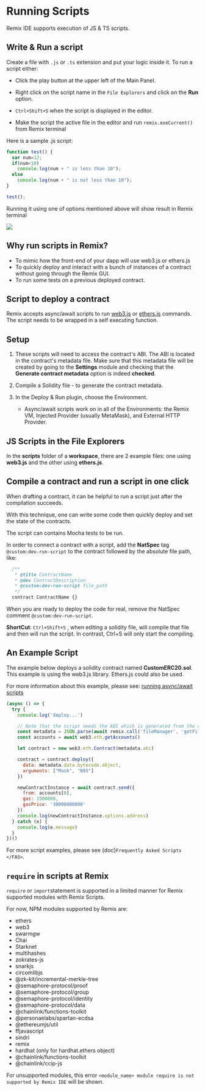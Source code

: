 # Running Scripts

Remix IDE supports execution of JS & TS scripts.

## Write & Run a script

Create a file with `.js` or `.ts` extension and put your logic inside it. To run a script either:

- Click the play button at the upper left of the Main Panel.

- Right click on the script name in the `File Explorers` and click on the **Run** option.

- `Ctrl+Shift+S` when the script is displayed in the editor.

- Make the script the active file in the editor and run `remix.exeCurrent()` from Remix terminal

Here is a sample .js script:

```JavaScript
function test() {
  var num=12;
  if(num<10)
    console.log(num + " is less than 10");
  else
    console.log(num + " is not less than 10");
}

test();
```

Running it using one of options mentioned above will show result in Remix terminal

![](images/a-running-scripts-run.png)

## Why run scripts in Remix?

- To mimic how the front-end of your dapp will use web3.js or ethers.js
- To quickly deploy and interact with a bunch of instances of a contract without going through the Remix GUI.
- To run some tests on a previous deployed contract.

## Script to deploy a contract

Remix accepts async/await scripts to run [web3.js](https://web3js.readthedocs.io/) or [ethers.js](https://docs.ethers.io/) commands. The script needs to be wrapped in a self executing function.

## Setup

1. These scripts will need to access the contract's ABI. The ABI is located in the contract's metadata file. Make sure that this metadata file will be created by going to the **Settings** module and checking that the **Generate contract metadata** option is indeed **checked**.

2. Compile a Solidity file - to generate the contract metadata.

3. In the Deploy & Run plugin, choose the Environment.
   - Async/await scripts work on in all of the Environments: the Remix VM, Injected Provider (usually MetaMask), and External HTTP Provider.

## JS Scripts in the File Explorers

In the **scripts** folder of a **workspace**, there are 2 example files: one using **web3.js** and the other using **ethers.js**.

## Compile a contract and run a script in one click

When drafting a contract, it can be helpful to run a script just after the compilation succeeds.

With this technique, one can write some code then quickly deploy and set the state of the contracts.

The script can contains Mocha tests to be run.

In order to connect a contract with a script, add the **NatSpec** tag `@custom:dev-run-script` to the contract followed by the absolute file path, like:

```JavaScript
  /**
   * @title ContractName
   * @dev ContractDescription
   * @custom:dev-run-script file_path
   */
  contract ContractName {}
```

When you are ready to deploy the code for real, remove the NatSpec comment `@custom:dev-run-script`.

**ShortCut**: `Ctrl+Shift+S` , when editing a solidity file, will compile that file and then will run the script. In contrast, Ctrl+S will only start the compiling.

## An Example Script

The example below deploys a solidity contract named **CustomERC20.sol**. This example is using the web3.js library. Ethers.js could also be used.

For more information about this example, please see: [running async/await scripts](https://medium.com/remix-ide/running-js-async-await-scripts-in-remix-ide-3115b5dd7687?source=friends_link&sk=04e650dfa65905fdab0ecd5b10513d41)

```JavaScript
(async () => {
  try {
    console.log('deploy...')

    // Note that the script needs the ABI which is generated from the compilation artifact.
    const metadata = JSON.parse(await remix.call('fileManager', 'getFile', 'browser/artifacts/CustomERC20.json'))
    const accounts = await web3.eth.getAccounts()

    let contract = new web3.eth.Contract(metadata.abi)

    contract = contract.deploy({
      data: metadata.data.bytecode.object,
      arguments: ["Mask", "N95"]
    })

    newContractInstance = await contract.send({
      from: accounts[0],
      gas: 1500000,
      gasPrice: '30000000000'
    })
    console.log(newContractInstance.options.address)
  } catch (e) {
    console.log(e.message)
  }
})()
```

For more script examples, please see {doc}`Frequently Asked Scripts </FAS>`.

## `require` in scripts at Remix

`require` or `import`statement is supported in a limited manner for Remix supported modules with Remix Scripts.

For now, NPM modules supported by Remix are:

- ethers
- web3
- swarmgw
- Chai
- Starknet
- multihashes
- zokrates-js
- snarkjs
- circomlibjs
- @zk-kit/incremental-merkle-tree
- @semaphore-protocol/proof
- @semaphore-protocol/group
- @semaphore-protocol/identity
- @semaphore-protocol/data
- @chainlink/functions-toolkit
- @personaelabs/spartan-ecdsa
- @ethereumjs/util
- ffjavascript
- sindri
- remix
- hardhat (only for hardhat.ethers object)
- @chainlink/functions-toolkit
- @chainlink/ccip-js

For unsupported modules, this error `<module_name> module require is not supported by Remix IDE` will be shown.
